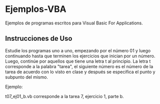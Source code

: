 Ejemplos-VBA
============

Ejemplos de programas escritos para Visual Basic For Applications.

Instrucciones de Uso
--------------------

Estudie los programas uno a uno, empezando por el número 01 y luego continuando hasta que terminen los
ejercicios que inician por un número. Luego, continúe por aquellos que tiene una letra t al principio.
La letra t corresponde a la palabra "tarea", el siguiente número es el número de la tarea de acuerdo
con lo visto en clase y después se especifica el punto y subpunto del mismo.

Ejemplo:

t07_ej01_b.vb corresponde a la tarea 7, ejercicio 1, parte b.